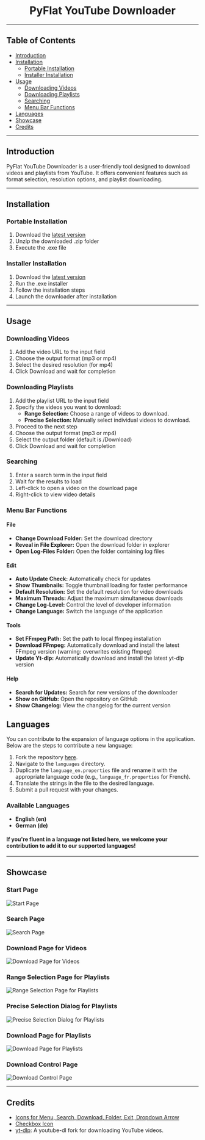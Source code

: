 <div align="center">
    <h1>PyFlat YouTube Downloader</h1>
</div>

---

## Table of Contents

- [Introduction](#introduction)
- [Installation](#installation)
  - [Portable Installation](#portable-installation)
  - [Installer Installation](#installer-installation)
- [Usage](#usage)
  - [Downloading Videos](#downloading-videos)
  - [Downloading Playlists](#downloading-playlists)
  - [Searching](#searching)
  - [Menu Bar Functions](#menu-bar-functions)
- [Languages](#languages)
- [Showcase](#showcase)
- [Credits](#credits)

---

## Introduction

PyFlat YouTube Downloader is a user-friendly tool designed to download videos and playlists from YouTube. It offers convenient features such as format selection, resolution options, and playlist downloading.

---

## Installation

### Portable Installation

1. Download the [latest version](https://github.com/PyFlat/YT-Downloader/releases/latest)
2. Unzip the downloaded .zip folder
3. Execute the .exe file

### Installer Installation

1. Download the [latest version](https://github.com/PyFlat/YT-Downloader/releases/latest)
2. Run the .exe installer
3. Follow the installation steps
4. Launch the downloader after installation

---

## Usage

### Downloading Videos

1. Add the video URL to the input field
2. Choose the output format (mp3 or mp4)
3. Select the desired resolution (for mp4)
4. Click Download and wait for completion

### Downloading Playlists

1. Add the playlist URL to the input field
2. Specify the videos you want to download:
   - **Range Selection:** Choose a range of videos to download.
   - **Precise Selection:** Manually select individual videos to download.
3. Proceed to the next step
4. Choose the output format (mp3 or mp4)
5. Select the output folder (default is /Download)
6. Click Download and wait for completion

### Searching

1. Enter a search term in the input field
2. Wait for the results to load
3. Left-click to open a video on the download page
4. Right-click to view video details

### Menu Bar Functions

#### File

- **Change Download Folder:** Set the download directory
- **Reveal in File Explorer:** Open the download folder in explorer
- **Open Log-Files Folder:** Open the folder containing log files

#### Edit

- **Auto Update Check:** Automatically check for updates
- **Show Thumbnails:** Toggle thumbnail loading for faster performance
- **Default Resolution:** Set the default resolution for video downloads
- **Maximum Threads:** Adjust the maximum simultaneous downloads
- **Change Log-Level:** Control the level of developer information
- **Change Language:** Switch the language of the application

#### Tools

- **Set FFmpeg Path:** Set the path to local ffmpeg installation
- **Download FFmpeg:** Automatically download and install the latest FFmpeg version (warning: overwrites existing ffmpeg)
- **Update Yt-dlp:** Automatically download and install the latest yt-dlp version

#### Help

- **Search for Updates:** Search for new versions of the downloader
- **Show on GitHub:** Open the repository on GitHub
- **Show Changelog:** View the changelog for the current version

## Languages

You can contribute to the expansion of language options in the application. Below are the steps to contribute a new language:

1. Fork the repository [here](https://github.com/PyFlat/YT-Downloader).
2. Navigate to the `languages` directory.
3. Duplicate the `language_en.properties` file and rename it with the appropriate language code (e.g., `language_fr.properties` for French).
4. Translate the strings in the file to the desired language.
5. Submit a pull request with your changes.

### Available Languages

- **English (en)**
- **German (de)**

#### If you're fluent in a language not listed here, we welcome your contribution to add it to our supported languages!

---

## Showcase

### Start Page

![Start Page](showcase/Startpage.png)

### Search Page

![Search Page](showcase/Search.png)

### Download Page for Videos

![Download Page for Videos](showcase/Download_Video.png)

### Range Selection Page for Playlists

![Range Selection Page for Playlists](showcase/Select_Playlist_Range.png)

### Precise Selection Dialog for Playlists

![Precise Selection Dialog for Playlists](showcase/Select_Playlist_Precise.png)

### Download Page for Playlists

![Download Page for Playlists](showcase/Download_Playlist.png)

### Download Control Page

![Download Control Page](showcase/Download_Overview.png)

---

## Credits

- [Icons for Menu, Search, Download, Folder, Exit, Dropdown Arrow](https://github.com/Make-Lemonade/iconicicons)
- [Checkbox Icon](https://github.com/twbs/icons)
- [yt-dlp](https://github.com/yt-dlp/yt-dlp): A youtube-dl fork for downloading YouTube videos.
